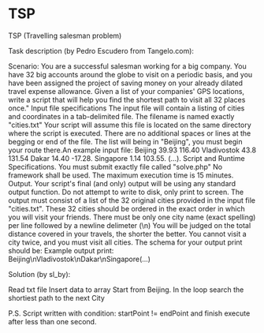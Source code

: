 # TSP
TSP (Travelling salesman problem)

Task description (by Pedro Escudero from Tangelo.com):

Scenario:
You are a successful salesman working for a big company. You have 32 big accounts around the globe to visit on a periodic basis, and you have been assigned the project of saving money on your already dilated travel expense allowance. Given a list of your companies' GPS locations, write a script that will help you find the shortest path to visit all 32 places once." Input file specifications The input file will contain a listing of cities and coordinates in a tab-delimited file. The filename is named exactly "cities.txt" Your script will assume this file is located on the same directory where the script is executed. There are no additional spaces or lines at the begging or end of the file. The list will being in "Beijing", you must begin your route there.An example input file: Beijing    39.93    116.40 Vladivostok    43.8    131.54 Dakar    14.40    -17.28. Singapore    1.14    103.55. (...).  Script and Runtime Specifications. You must submit exactly file called "solve.php"  No framework shall be used. The maximum execution time is 15 minutes. Output. Your script's final (and only) output will be using any standard output function. Do not attempt to write to disk, only print to screen. The output must consist of a list of the 32 original cities provided in the input file "cities.txt". These 32 cities should be ordered in the exact order in which you will visit your friends. There must be only one city name (exact spelling) per line followed by a newline delimeter (\n) You will be judged on the total distance covered in your travels, the shorter the better. You cannot visit a city twice, and you must visit all cities. The schema for your output print should be: Example output print:
Beijing\nVladivostok\nDakar\nSingapore(...)




Solution (by sl_by):

Read txt file
Insert data to array
Start from Beijing.
In the loop search the shortiest path to the next City

P.S. Script written with condition: startPoint != endPoint and finish execute after less than one second.
